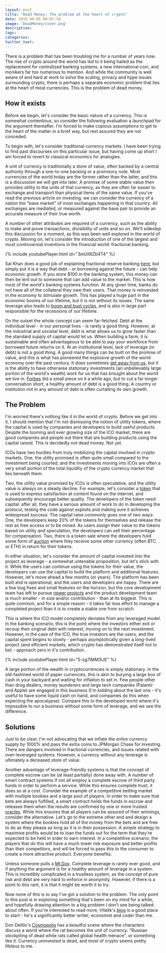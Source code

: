 ```yaml
---
layout: post
title: "Dead Money: The problem at the heart of crypto"
date: 2018-09-05 00:07:54
image: 'DeadMoney/cover.png'
description:
tags:
categories:
twitter_text:
---
```


There is a problem that has been troubling me for a number of years now. The rise of crypto around the world has led to it being hailed as the replacement for centralized banking systems, a new international coin, and monikers far too numerous to mention. And while the community is well aware of and hard at work to solve the scaling, privacy and hype issues surrounding crypto, there is perhaps a separate economic problem that lies at the heart of most currencies. This is the problem of dead money.


## How it exists

Before we begin, let's consider the basic nature of a currency. This is somewhat contentious, so consider the following evaluation a launchpad for the argument thereafter. I'm forced to make copious assumptions to get to the heart of the matter in a brief way, but rest assured they are not conceded. 

To begin with, let's consider traditional currency markets. I have been trying to find past discourses on this particular issue, but having come up short I am forced to revert to classical economics for analogies.

A unit of currency is traditionally a store of value, often backed by a central authority through a one-to-one backing or a promisory note. Most currencies of the world today are the former rather than the latter, and this is a discussion we will get into later. A promise of some stable value then provides utility to the units of that currency, as they are often far easier to exchange and transport than physical items of the same value. If you've read the previous article on investing, we can consider the currency of a nation the "base market" of most exchanges happening in that country. All exchanges are mediated, or measured against the base pair to provide an accurate measure of their true worth.

A number of other attributes are required of a currency, such as the ability to make and prove transactions, divisibility of units and so on. We'll sidestep this discussion for a moment, as this was been well explored in the world of crypto. Moving on, let's consider the introduction of one of the largest and most controversial inventions in the financial world: fractional banking.

{% include youtubePlayer.html id="3mUi9IZb4T4" %}

Sal Khan does a good job of explaining fractional reserve banking [here](https://www.khanacademy.org/economics-finance-domain/macroeconomics/monetary-system-topic/macro-banking-and-the-expansion-of-the-money-supply/v/overview-of-fractional-reserve-banking), but simply put it is a way that debt - or borrowing against the future - can help economic growth. If you store $100 in the banking system, this money can then be lent out to someone that can add value to the market. This is how most of the world's banking systems function. At any given time, banks do not have all of the collateral they owe their users. That money is reinvested in the economy to stimulate growth. This has played a huge part in the economic booms of our lifetime, but it is not without its issues. The same leverage also leads to [boom and bust cycles](https://www.youtube.com/watch?v=PHe0bXAIuk0), and is also in large part responsible for the recessions of our lifetime.

On the outset the whole concept can seem far-fetched. Debt at the individual level - in our personal lives - is rarely a good thing. However, at the industrial and societal level, debt is what allows us to grow faster than the standard supply of capital would let us. When building a farm, it is sustainable and often advantageous to be able to pay your workforce from borrowed future returns on it. At an institutional level, lack of leverage (or debt) is not a good thing. A good many things can be built on the promise of value, and this is what has pioneered the explosive growth of the world economy over the past century. It does sometimes [get away from us](https://en.wikipedia.org/wiki/Financial_crisis_of_2007%E2%80%932008), but it is the ability to have otherwise stationary investments (an unbelievably large portion of the world's wealth) work for us that has brought about the world we live in. [Forbes](https://www.forbes.com/sites/peterpham/2017/11/23/is-debt-really-that-bad) did a small piece on it a while ago, but to cut a far longer conversation short, a healthy amount of debt is a good thing. A country or institution not in any amount of debt is often curtailing its own growth.

## The Problem

I'm worried there's nothing like it in the world of crypto. Before we get into it, I should mention that I'm not dismissing the notion of utility tokens, where the capital is used by companies and developers to build useful products. Despite the looming and ever growing size of the ICO market, there are good companies and people out there that are building products using the capital raised. This is decidedly not dead money. Not yet.

ICOs have two hurdles from truly mobilizing the capital involved in crypto markets. One, the utility promised is often quite small compared to the investment being courted, and the investments moving into ICOs are often a very small portion of the total liquidity of the crypto currency market that lies beneath them. 

Two, the utility value promised by ICOs is often speculative, and the utility value is always on a steady decline. For example, let's consider a [token](https://fucktoken.com/) that is used to express satisfaction at content found on the internet, and subsequently encourage better quality. The developers of the token need capital: after all, they have a serious amount of work to do in developing the protocol, testing the code against exploits and making sure it achieves widespread success. The capital raise commonly goes one of two ways: One, the developers keep 20% of the tokens for themselves and release the rest as free access or to be mined. As users assign their value to the tokens based on utility and speculation, the developers can sell their percentage for compensation. Two, there is a token sale where the developers hold some form of [auction](https://medium.com/novamining/token-sale-basic-models-for-an-ico-22d4320c7bd7) where they receive some other currency (often BTC or ETH) in return for their tokens.

In either situation, let's consider the amount of capital invested into the project as leverage - a somewhat untenable proposition, but let's stick with it. While the users can continue using the tokens for their value, the developers can use the capital to build the platform and additional features. However, let's move ahead a few months (or years). The platform has been built and is operational, and the users and developers are happy. There are a few bug fixes and small features on the horizon, but the core development team has left to pursue [newer projects](https://www.coindesk.com/ethereum-foundation-director-sets-new-vision-for-blockchain-non-profit) and the product development team is much smaller - in size and/or contribution - than at its biggest. This is quite common, and for a simple reason - it takes far less effort to manage a completed project than it is to create a stable one from scratch.

This is where the ICO model completely deviates from any leveraged model. In the banking scenario, this is the point where the investors either exit or recoup their original debt with interest, moving on to the next investment. However, in the case of the ICO, the true investors are the users, and the capital spent begins to slowly - perhaps asymptotically given a long-lived project (and efficient markets, which crypto has demonstrated itself not to be) - approach zero in it's contribution.

{% include youtubePlayer.html id="5-zg7lMM3UE" %}

A large portion of the wealth in cryptocurrencies is simply stationary. In the old-fashined world of paper currencies, this is akin to burying a large box of cash in your backyard and waiting for inflation to set in. Few people other than drug dealers, money launderers and large tech companies (Palantir and Apple) are engaged in this business (I'm kidding about the last one - it's useful to have some liquid cash on hand, and companies do this when expecting the apocalypse). Compare this to the developed world where it's impossible to run a business without some form of leverage, and we see the difference.

## Solutions

Just to be clear, I'm not advocating that we inflate the entire currency supply by 1000% and pass the extra coins to JPMorgan Chase for investing. There are dangers involved in fractional currencies, and issues related with over-leveraged systems. However, a currency without any leverage is ultimately a deceased store of value. 

Another advantage of leverage-friendly systems is that the concept of complete escrow can be (at least partially) done away with. A number of smart contract systems if not all employ a complete escrow of third party funds in order to perform a service. While this ensures complete trust, it does so at a cost. Consider the example of a competitive betting market with multiple bookies and a large pool of players. In order to make sure that bets are always fulfilled, a smart contract holds the funds in escrow and releases them when the results are confirmed by one or more trusted [oracles](https://blockchainhub.net/blockchain-oracles/). While this ensures that all players can be assured of their winnings, consider the alternative. Let's go to the extreme other end and design a system where the bookies hold all of the money from the bets and are free to do as they please as long as it is in their possession. A simple strategy to maximise profits would be to loan the funds out for the term that they're expected to be held in order to earn interest. In a competitive scenario, the players that do this will have a much lower risk exposure and better profits than their competitors, and will be forced to pass this to the consumer to create a more attractive product. Everyone benefits.

Unless someone pulls a [Mt.Gox](https://blockonomi.com/mt-gox-hack/). Complete leverage is rarely ever good, and if anything the argument is for a healthy amount of leverage in a system. This is incredibly complicated in a trustless system, as the concept of pure risk and debt are very hard to enforce in anonymity. However, if there is a point to this rant, it is that it might be worth it to try.

Now none of this is to say I've got a solution to the problem. The only point to this post is in exploring something that's been on my mind for a while, and hopefully drawing attention to a big problem I don't see being talked about often. If you're interested to read more, Vitalik's [blog](https://vitalik.ca/) is a good place to start - he's a significantly better writer, economist and coder than me.

Don Delillo's [Cosmopolis](https://en.wikipedia.org/wiki/Cosmopolis_(film)) has a beautful scene where the characters discuss a world where the rat becomes the unit of currency. "Russian stockpiling of dead white rats called global health menace", or something like it. Currency uninvested is dead, and most of crypto seems pretty lifeless to me.